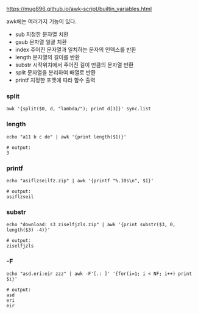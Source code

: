 
https://mug896.github.io/awk-script/builtin_variables.html


awk에는 여러가지 기능이 있다.

- sub	지정한 문자열 치환
- gsub	문자열 일괄 치환
- index	주어진 문자열과 일치하는 문자의 인덱스를 반환
- length	문자열의 길이를 반환
- substr	시작위치에서 주어진 길이 만큼의 문자열 반환
- split	문자열을 분리하여 배열로 반환
- printf	지정한 포맷에 따라 함수 출력

### split
```shell script
awk '{split($0, d, "lambda/"); print d[3]}' sync.list
```

### length
``` shell script
echo "a11 b c de" | awk '{print length($1)}'

# output:
3
```

### printf
``` shell script
echo "asiflzseilfz.zip" | awk '{printf "%.10s\n", $1}'

# output:
asiflzseil
```

### substr
``` shell script 
echo "download: s3 ziselfjzls.zip" | awk '{print substr($3, 0, length($3) -4)}'

# output:
ziselfjzls
```

### -F
``` shell script
echo "asd.eri:eir zzz" | awk -F'[.: ]' '{for(i=1; i < NF; i++) print $i}'

# output:
asd
eri
eir
````
